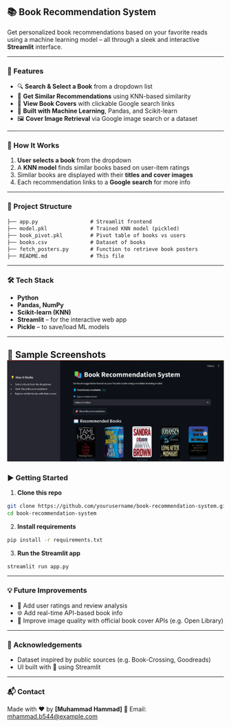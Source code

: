 ## 📚 Book Recommendation System

Get personalized book recommendations based on your favorite reads using a machine learning model – all through a sleek and interactive **Streamlit** interface.

---

### 🚀 Features

* 🔍 **Search & Select a Book** from a dropdown list
* 🎯 **Get Similar Recommendations** using KNN-based similarity
* 📘 **View Book Covers** with clickable Google search links
* 🧠 **Built with Machine Learning**, Pandas, and Scikit-learn
* 🖼️ **Cover Image Retrieval** via Google image search or a dataset

---

### 🧠 How It Works

1. **User selects a book** from the dropdown
2. A **KNN model** finds similar books based on user-item ratings
3. Similar books are displayed with their **titles and cover images**
4. Each recommendation links to a **Google search** for more info

---

### 📂 Project Structure

```
├── app.py                 # Streamlit frontend
├── model.pkl              # Trained KNN model (pickled)
├── book_pivot.pkl         # Pivot table of books vs users
├── books.csv              # Dataset of books
├── fetch_posters.py       # Function to retrieve book posters
├── README.md              # This file
```

---

### 🛠️ Tech Stack

* **Python**
* **Pandas, NumPy**
* **Scikit-learn (KNN)**
* **Streamlit** – for the interactive web app
* **Pickle** – to save/load ML models

---
📸 Sample Screenshots
![alt text](image.png)
---

### ▶️ Getting Started

1. **Clone this repo**

```bash
git clone https://github.com/yourusername/book-recommendation-system.git
cd book-recommendation-system
```

2. **Install requirements**

```bash
pip install -r requirements.txt
```

3. **Run the Streamlit app**

```bash
streamlit run app.py
```

---

### 💡 Future Improvements

* 🧾 Add user ratings and review analysis
* 🌐 Add real-time API-based book info
* 🔎 Improve image quality with official book cover APIs (e.g. Open Library)

---

### 🙌 Acknowledgements

* Dataset inspired by public sources (e.g. Book-Crossing, Goodreads)
* UI built with 💖 using Streamlit

---

### 📬 Contact

Made with ❤️ by **\[Muhammad Hammad]**
📧 Email: [mhammad.b544@example.com](mhammad.b544@example.com)
